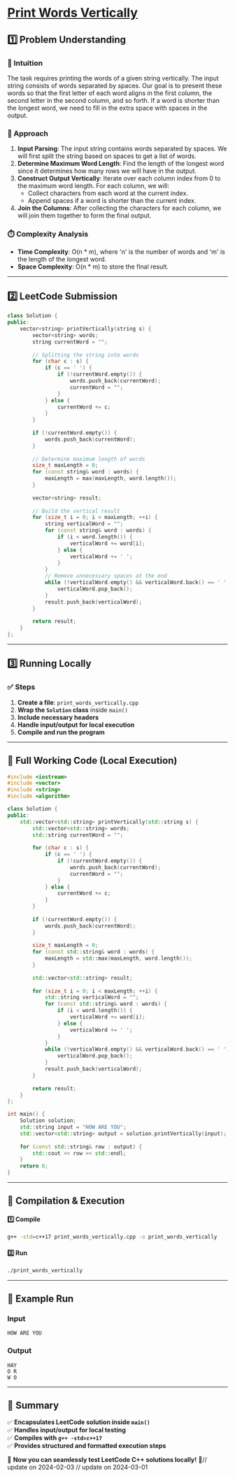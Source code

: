 # **[Print Words Vertically](https://leetcode.com/problems/print-words-vertically/description/)**  

## **1️⃣ Problem Understanding**  
### **📌 Intuition**  
The task requires printing the words of a given string vertically. The input string consists of words separated by spaces. Our goal is to present these words so that the first letter of each word aligns in the first column, the second letter in the second column, and so forth. If a word is shorter than the longest word, we need to fill in the extra space with spaces in the output.

### **🚀 Approach**  
1. **Input Parsing**: The input string contains words separated by spaces. We will first split the string based on spaces to get a list of words.
2. **Determine Maximum Word Length**: Find the length of the longest word since it determines how many rows we will have in the output.
3. **Construct Output Vertically**: Iterate over each column index from 0 to the maximum word length. For each column, we will:
   - Collect characters from each word at the current index.
   - Append spaces if a word is shorter than the current index.
4. **Join the Columns**: After collecting the characters for each column, we will join them together to form the final output.

### **⏱️ Complexity Analysis**  
- **Time Complexity**: O(n * m), where 'n' is the number of words and 'm' is the length of the longest word.
- **Space Complexity**: O(n * m) to store the final result.

---  

## **2️⃣ LeetCode Submission**  
```cpp
class Solution {
public:
    vector<string> printVertically(string s) {
        vector<string> words;
        string currentWord = "";
        
        // Splitting the string into words
        for (char c : s) {
            if (c == ' ') {
                if (!currentWord.empty()) {
                    words.push_back(currentWord);
                    currentWord = "";
                }
            } else {
                currentWord += c;
            }
        }
        
        if (!currentWord.empty()) {
            words.push_back(currentWord);
        }
        
        // Determine maximum length of words
        size_t maxLength = 0;
        for (const string& word : words) {
            maxLength = max(maxLength, word.length());
        }
        
        vector<string> result;
        
        // Build the vertical result
        for (size_t i = 0; i < maxLength; ++i) {
            string verticalWord = "";
            for (const string& word : words) {
                if (i < word.length()) {
                    verticalWord += word[i];
                } else {
                    verticalWord += ' ';
                }
            }
            // Remove unnecessary spaces at the end
            while (!verticalWord.empty() && verticalWord.back() == ' ') {
                verticalWord.pop_back();
            }
            result.push_back(verticalWord);            
        }
        
        return result;
    }
};  
```  

---  

## **3️⃣ Running Locally**  
### **✅ Steps**  
1. **Create a file**: `print_words_vertically.cpp`  
2. **Wrap the `Solution` class** inside `main()`  
3. **Include necessary headers**  
4. **Handle input/output for local execution**  
5. **Compile and run the program**  

---  

## **📝 Full Working Code (Local Execution)**  
```cpp
#include <iostream>
#include <vector>
#include <string>
#include <algorithm>

class Solution {
public:
    std::vector<std::string> printVertically(std::string s) {
        std::vector<std::string> words;
        std::string currentWord = "";
        
        for (char c : s) {
            if (c == ' ') {
                if (!currentWord.empty()) {
                    words.push_back(currentWord);
                    currentWord = "";
                }
            } else {
                currentWord += c;
            }
        }
        
        if (!currentWord.empty()) {
            words.push_back(currentWord);
        }
        
        size_t maxLength = 0;
        for (const std::string& word : words) {
            maxLength = std::max(maxLength, word.length());
        }
        
        std::vector<std::string> result;
        
        for (size_t i = 0; i < maxLength; ++i) {
            std::string verticalWord = "";
            for (const std::string& word : words) {
                if (i < word.length()) {
                    verticalWord += word[i];
                } else {
                    verticalWord += ' ';
                }
            }
            while (!verticalWord.empty() && verticalWord.back() == ' ') {
                verticalWord.pop_back();
            }
            result.push_back(verticalWord);            
        }
        
        return result;
    }
};

int main() {
    Solution solution;
    std::string input = "HOW ARE YOU";
    std::vector<std::string> output = solution.printVertically(input);
    
    for (const std::string& row : output) {
        std::cout << row << std::endl;
    }
    return 0;
}
```  

---  

## **🔧 Compilation & Execution**  
#### **1️⃣ Compile**  
```bash
g++ -std=c++17 print_words_vertically.cpp -o print_words_vertically
```  

#### **2️⃣ Run**  
```bash
./print_words_vertically
```  

---  

## **🎯 Example Run**  
### **Input**  
```
HOW ARE YOU
```  
### **Output**  
```
HAY
O R
W O
```
  
---  

## **📌 Summary**  
✅ **Encapsulates LeetCode solution inside `main()`**  
✅ **Handles input/output for local testing**  
✅ **Compiles with `g++ -std=c++17`**  
✅ **Provides structured and formatted execution steps**  

🚀 **Now you can seamlessly test LeetCode C++ solutions locally!** 🚀// update on 2024-02-03
// update on 2024-03-01

